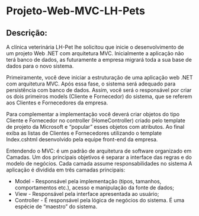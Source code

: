 # Projeto-Web-MVC-LH-Pets
## Descrição: ##
A clínica veterinária LH-Pet lhe solicitou que inicie o desenvolvimento de um projeto Web .NET com arquitetura MVC. Inicialmente a aplicação não terá banco de dados, as futuramente a empresa migrará toda a sua base de dados para o novo sistema.

Primeiramente, você deve iniciar a estruturação de uma aplicação web .NET com arquitetura MVC. Após essa fase, o sistema será adequado para persistência com banco de dados. Assim, você será o responsável por criar os dois primeiros models (Cliente e Fornecedor) do sistema, que se referem aos Clientes e Fornecedores da empresa.

Para complementar a implementação você deverá criar objetos do tipo Cliente e Fornecedor no controller (HomeController) criado pelo template de projeto da Microsoft e “popular” esses objetos com atributos. Ao final exiba as listas de Clientes e Fornecedores utilizando o template Index.cshtml desenvolvido pela equipe front-end da empresa.

Entendendo o MVC: é um padrão de arquitetura de software organizado em Camadas. Um dos principais objetivos é separar a interface das regras e do modelo de negócios. Cada camada assume responsabilidades no sistema A aplicação é dividida em três camadas principais:

- Model - Responsável pela implementação (tipos, tamanhos, comportamentos etc.), acesso e manipulação da fonte de dados;
- View - Responsável pela interface apresentada ao usuário;
- Controller - É responsável pela lógica de negócios do sistema. É uma espécie de “maestro” do sistema.
